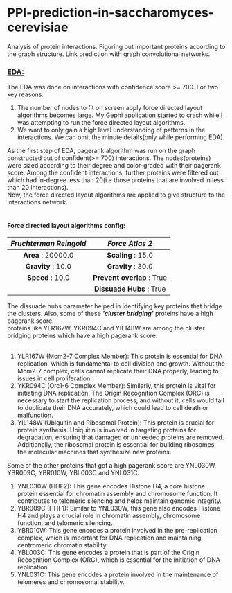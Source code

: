 # PPI-prediction-in-saccharomyces-cerevisiae
 Analysis of protein interactions. Figuring out important proteins according to the graph structure.  Link prediction with graph convolutional networks.


### <ins>EDA:</ins> <br>
The EDA was done on interactions with confidence score >= 700. For two key reasons:<br>
1) The number of nodes to fit on screen apply force directed layout algorithms becomes large. My Gephi application started to crash while I was attempting to run the force directed layout algorithms.
2) We want to only gain a high level understanding of patterns in the interactions. We can omit the minute details(only while performing EDA).

As the first step of EDA, pagerank algorithm was run on the graph constructed out of confident(>= 700) interactions. The nodes(proteins) were sized according to their degree and color-graded with their pagerank score. Among the confident interactions, further proteins were filtered out which had in-degree less than 20(i.e those proteins that are involved in less than 20 interactions).<br>
Now, the force directed layout algorithms are applied to give structure to the interactions network.<br><br>

#### Force directed layout algorithms config:
|***Fruchterman Reingold***|***Force Atlas 2***|
|:------------:|:------------:|
|**Area** : 20000.0|**Scaling** : 15.0|
|**Gravity** : 10.0| **Gravity** : 30.0|
|**Speed** : 10.0|**Prevent overlap** : True|
|          |**Dissuade Hubs** : True|

The dissuade hubs parameter helped in identifying key proteins that bridge the clusters. Also, some of these ***'cluster bridging'*** proteins have a high pagerank score. <br>
proteins like YLR167W, YKR094C and YIL148W are among the cluster bridging proteins which have a high pagerank score.<br><br>

1) YLR167W (Mcm2-7 Complex Member): This protein is essential for DNA replication, which is fundamental to cell division and growth. Without the Mcm2-7 complex, cells cannot replicate their DNA properly, leading to issues in cell proliferation.
2) YKR094C (Orc1-6 Complex Member): Similarly, this protein is vital for initiating DNA replication. The Origin Recognition Complex (ORC) is necessary to start the replication process, and without it, cells would fail to duplicate their DNA accurately, which could lead to cell death or malfunction.
3) YIL148W (Ubiquitin and Ribosomal Protein): This protein is crucial for protein synthesis. Ubiquitin is involved in targeting proteins for degradation, ensuring that damaged or unneeded proteins are removed. Additionally, the ribosomal protein is essential for building ribosomes, the molecular machines that synthesize new proteins.<br>

Some of the other proteins that got a high pagerank score are YNL030W, YBR009C, YBR010W, YBL003C and YNL031C.<br>

1) YNL030W (HHF2): This gene encodes Histone H4, a core histone protein essential for chromatin assembly and chromosome function. It contributes to telomeric silencing and helps maintain genomic integrity.
2) YBR009C (HHF1): Similar to YNL030W, this gene also encodes Histone H4 and plays a crucial role in chromatin assembly, chromosome function, and telomeric silencing.
3) YBR010W: This gene encodes a protein involved in the pre-replication complex, which is important for DNA replication and maintaining centromeric chromatin stability.
4) YBL003C: This gene encodes a protein that is part of the Origin Recognition Complex (ORC), which is essential for the initiation of DNA replication.
5) YNL031C: This gene encodes a protein involved in the maintenance of telomeres and chromosomal stability.




